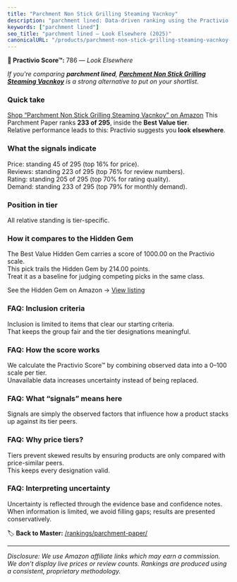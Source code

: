 ```yaml
---
title: "Parchment Non Stick Grilling Steaming Vacnkoy"
description: "parchment lined: Data-driven ranking using the Practivio Score™. Positioned by quality, value, demand, findability, momentum."
keywords: ["parchment lined"]
seo_title: "parchment lined — Look Elsewhere (2025)"
canonicalURL: "/products/parchment-non-stick-grilling-steaming-vacnkoy-B0DKFCL8CH/"
---
```


**🚫 Practivio Score™:** 786 — _Look Elsewhere_


*If you're comparing **parchment lined**, **[Parchment Non Stick Grilling Steaming Vacnkoy](https://www.amazon.com/dp/B0DKFCL8CH?tag=practivio-20)** is a strong alternative to put on your shortlist.*
### Quick take
[Shop “Parchment Non Stick Grilling Steaming Vacnkoy” on Amazon](https://www.amazon.com/dp/B0DKFCL8CH?tag=practivio-20)
This Parchment Paper ranks **233 of 295**, inside the **Best Value tier**.  
Relative performance leads to this: Practivio suggests you **look elsewhere**.

### What the signals indicate
Price: standing 45 of 295 (top 16% for price).  
Reviews: standing 223 of 295 (top 76% for review numbers).  
Rating: standing 205 of 295 (top 70% for rating quality).  
Demand: standing 233 of 295 (top 79% for monthly demand).

### Position in tier
All relative standing is tier-specific.

### How it compares to the Hidden Gem
The Best Value Hidden Gem carries a score of 1000.00 on the Practivio scale.  
This pick trails the Hidden Gem by 214.00 points.  
Treat it as a baseline for judging competing picks in the same class.  

See the Hidden Gem on Amazon → [View listing](https://www.amazon.com/dp/B07L9X9XXX?tag=practivio-20)

### FAQ: Inclusion criteria
Inclusion is limited to items that clear our starting criteria.  
That keeps the group fair and the tier designations meaningful.

### FAQ: How the score works
We calculate the Practivio Score™ by combining observed data into a 0–100 scale per tier.  
Unavailable data increases uncertainty instead of being replaced.

### FAQ: What “signals” means here
Signals are simply the observed factors that influence how a product stacks up against its tier peers.

### FAQ: Why price tiers?
Tiers prevent skewed results by ensuring products are only compared with price-similar peers.  
This keeps every designation valid.

### FAQ: Interpreting uncertainty
Uncertainty is reflected through the evidence base and confidence notes.  
When information is limited, we avoid filling gaps; results are presented conservatively.


🏷️ **Back to Master:** [/rankings/parchment-paper/](/rankings/parchment-paper/)

---
_Disclosure: We use Amazon affiliate links which may earn a commission. We don’t display live prices or review counts. Rankings are produced using a consistent, proprietary methodology._
